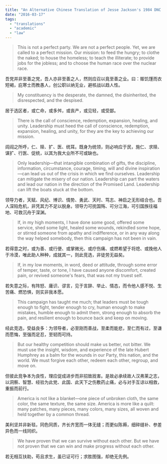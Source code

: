 ```yaml
---
title: "An Alternative Chinese Translation of Jesse Jackson's 1984 DNC Address"
date: "2016-03-17"
tags:
  - "translations"
  - "academic"
  - "law"
---
```


> This is not a perfect party. We are not a perfect people. Yet, we are called to a perfect mission. Our mission: to feed the hungry; to clothe the naked; to house the homeless; to teach the illiterate; to provide jobs for the jobless; and to choose the human race over the nuclear race.

吾党并非至善之党，吾人亦非至善之人，然则应召以竟至善之业。曰：赈饥馑而衣短褐，庇寒士而教愚人，创公职以纳无业，避核战以趋人性。

> My constituency is the desperate, the damned, the disinherited, the disrespected, and the despised.

居于选区者，或亡命，或多舛，或丧产，或见轻，或受鄙。

> There is the call of conscience, redemption, expansion, healing, and unity. Leadership must heed the call of conscience, redemption, expansion, healing, and unity, for they are the key to achieving our mission.

闾阎之所呼，仁、赎、扩、医、统耳。既身为统领，则必响应于民，施仁、求赎、谋扩、行医、促统，以其为我大业所不可或缺也。

> Only leadership—that intangible combination of gifts, the discipline, information, circumstance, courage, timing, will and divine inspiration—can lead us out of the crisis in which we find ourselves. Leadership can mitigate the misery of our nation. Leadership can part the waters and lead our nation in the direction of the Promised Land. Leadership can lift the boats stuck at the bottom.

领导力者，天赋、风纪、博识、情势、勇武、天时、笃志、神启之无形结合也。吾人深陷危机，非凭其力不足以脱身。领导力可抚国殇、可分江海，可引国族往福地、可救沉舟于深渊。

> If, in my high moments, I have done some good, offered some service, shed some light, healed some wounds, rekindled some hope, or stirred someone from apathy and indifference, or in any way along the way helped somebody, then this campaign has not been in vain.

若得意之时，或为善、或行便、或掌微光、或疗伤痛、或燃希望于将熄、或挽他人于冷漠，唯此助人种种，成就其一，则此竞选，非徒劳无益矣。

> If, in my low moments, in word, deed or attitude, through some error of temper, taste, or tone, I have caused anyone discomfort, created pain, or revived someone's fears, that was not my truest self.

若失意之际，有阵怒、庸识、谬言，见于言辞、举止、情态，而令他人感不悦、生苦痛、燃恐惧，则实非我本愿。

> This campaign has taught me much; that leaders must be tough enough to fight, tender enough to cry, human enough to make mistakes, humble enough to admit them, strong enough to absorb the pain, and resilient enough to bounce back and keep on moving.

经此竞选，受益良多：为领导者，必至刚而善战，至柔而能悲，至仁而有过，至谦而愿悔，至强而足忍，至韧而可持。

> But our healthy competition should make us better, not bitter. We must use the insight, wisdom, and experience of the late Hubert Humphrey as a balm for the wounds in our Party, this nation, and the world. We must forgive each other, redeem each other, regroup, and move on.

但彼此竞争本为良性，理应促成进步而非招致戕害。是故必承续故人汉弗莱之志，以洞察、智慧、经验为此党、此国、此天下之伤敷药止痛，必与对手互谅以相救，重振而前行。

> America is not like a blanket—one piece of unbroken cloth, the same color, the same texture, the same size. America is more like a quilt: many patches, many pieces, many colors, many sizes, all woven and held together by a common thread.

美利坚并非新毯，同色同质，齐长齐宽而一体无缝；而更似陈褥，细碎缝补、参差异色而一线同织。

> We have proven that we can survive without each other. But we have not proven that we can win and make progress without each other.

若无相互扶助，苟且求生，虽已证可行；求胜图强，却绝无先例。
